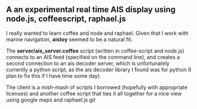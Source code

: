 
## A an experimental real time AIS display using node.js, coffeescript, raphael.js

I really wanted to learn coffee and node and raphael. Given that I work with marine
navigation, **aistoy** seemed to be a natural fit.

The **server/ais_server.coffee** script (written in coffee-script and node.js) connects
to an AIS feed (specified on the command line), and creates a second connection to an
ais decoder server, which is unfortunately currently a python script, as the ais decoder
library I found was for python (I plan to fix this if I have time some day). 

The client is a mish-mash of scripts I borrowed (hopefully with appropriate licenses)
and another coffee script that ties it all together for a nice view using google
maps and raphael.js.git







